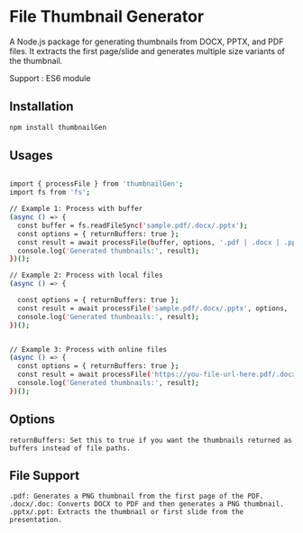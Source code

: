 # File Thumbnail Generator

A Node.js package for generating thumbnails from DOCX, PPTX, and PDF files. It extracts the first page/slide and generates multiple size variants of the thumbnail.

Support : ES6 module

## Installation

```bash
npm install thumbnailGen

```

## Usages

```bash

import { processFile } from 'thumbnailGen';
import fs from 'fs';

// Example 1: Process with buffer
(async () => {
  const buffer = fs.readFileSync('sample.pdf/.docx/.pptx');
  const options = { returnBuffers: true };
  const result = await processFile(buffer, options, '.pdf | .docx | .pptx');
  console.log('Generated thumbnails:', result);
})();

// Example 2: Process with local files
(async () => {

  const options = { returnBuffers: true };
  const result = await processFile('sample.pdf/.docx/.pptx', options, '.pdf | .docx | .pptx');
  console.log('Generated thumbnails:', result);
})();


// Example 3: Process with online files
(async () => {
  const options = { returnBuffers: true };
  const result = await processFile('https://you-file-url-here.pdf/.docx/.pptx', options, '.pdf | .docx | .pptx');
  console.log('Generated thumbnails:', result);
})();


```

## Options

    returnBuffers: Set this to true if you want the thumbnails returned as buffers instead of file paths.

## File Support

    .pdf: Generates a PNG thumbnail from the first page of the PDF.
    .docx/.doc: Converts DOCX to PDF and then generates a PNG thumbnail.
    .pptx/.ppt: Extracts the thumbnail or first slide from the presentation.

